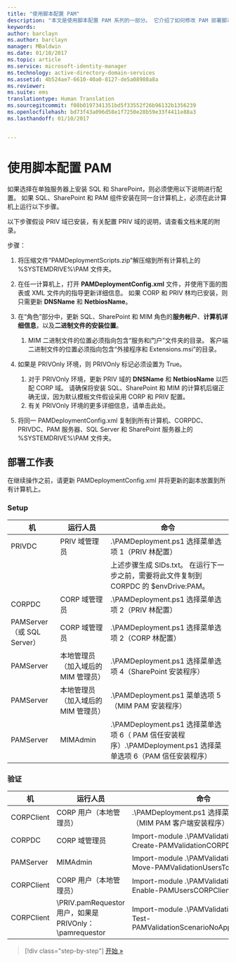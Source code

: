 ```yaml
---
title: "使用脚本配置 PAM"
description: "本文是使用脚本配置 PAM 系列的一部分。 它介绍了如何修改 PAM 部署脚本将使用 XML 文件。"
keywords: 
author: barclayn
ms.author: barclayn
manager: MBaldwin
ms.date: 01/10/2017
ms.topic: article
ms.service: microsoft-identity-manager
ms.technology: active-directory-domain-services
ms.assetid: 4b524ae7-6610-40a0-8127-de5a08988a8a
ms.reviewer: 
ms.suite: ems
translationtype: Human Translation
ms.sourcegitcommit: f08b0197341351bd5f33552f26b96132b1356239
ms.openlocfilehash: bd73f43a096d58e1f7250e28b59e33f4411e88a3
ms.lasthandoff: 01/10/2017


---
```


# <a name="configure-pam-using-scripts"></a>使用脚本配置 PAM

如果选择在单独服务器上安装 SQL 和 SharePoint，则必须使用以下说明进行配置。 如果 SQL、SharePoint 和 PAM 组件安装在同一台计算机上，必须在此计算机上运行以下步骤。

以下步骤假设 PRIV 域已安装，有关配置 PRIV 域的说明，请查看文档末尾的附录。

步骤：

1. 将压缩文件“PAMDeploymentScripts.zip”解压缩到所有计算机上的 %SYSTEMDRIVE%\PAM 文件夹。
2. 在任一计算机上，打开 **PAMDeploymentConfig.xml** 文件，并使用下面的图表或 XML 文件内的指导更新详细信息。 如果 CORP 和 PRIV 林均已安装，则只需更新 **DNSName** 和 **NetbiosName**。
3. 在“角色”部分中，更新 SQL、SharePoint 和 MIM 角色的**服务帐户**、**计算机详细信息**，以及**二进制文件的安装位置**。
    1. MIM 二进制文件的位置必须指向包含“服务和门户”文件夹的目录。 客户端二进制文件的位置必须指向包含“外接程序和 Extensions.msi”的目录。

4. 如果是 PRIVOnly 环境，则 PRIVOnly 标记必须设置为 True。
    1. 对于 PRIVOnly 环境，更新 PRIV 域的 **DNSName** 和 **NetbiosName** 以匹配 CORP 域。 请确保将安装 SQL、SharePoint 和 MIM 的计算机后缀正确无误，因为默认模板文件假设采用 CORP 和 PRIV 配置。
    2. 有关 PRIVOnly 环境的更多详细信息，请单击此处。

5. 将同一 PAMDeploymentConfig.xml 复制到所有计算机、CORPDC、PRIVDC、PAM 服务器、SQL Server 和 SharePoint 服务器上的 %SYSTEMDRIVE%\PAM 文件夹。


## <a name="deployment-worksheet"></a>部署工作表

在继续操作之前，请更新 PAMDeploymentConfig.xml 并将更新的副本放置到所有计算机上。

### <a name="setup"></a>Setup

|机   | 运行人员   |命令   |
|---|---|---|
|  PRIVDC |PRIV 域管理员   | .\PAMDeployment.ps1 选择菜单选项 1（PRIV 林配置）   |
|   |   |  上述步骤生成 SIDs.txt。 在运行下一步之前，需要将此文件复制到 CORPDC 的 $envDrive:PAM。 |
| CORPDC  |CORP 域管理员   | .\PAMDeployment.ps1 选择菜单选项 2（PRIV 林配置）   |
| PAMServer（或 SQL Server）   |CORP 域管理员   |  .\PAMDeployment.ps1 选择菜单选项 2（CORP 林配置）  |
|  PAMServer |  本地管理员（加入域后的 MIM 管理员） |  .\PAMDeployment.ps1 选择菜单选项 4（SharePoint 安装程序）  |
| PAMServer  | 本地管理员（加入域后的 MIM 管理员）  | .\PAMDeployment.ps1 菜单选项 5（MIM PAM 安装程序）   |
|  PAMServer |MIMAdmin   | .\PAMDeployment.ps1 选择菜单选项 6（ PAM 信任安装程序）.\PAMDeployment.ps1 选择菜单选项 6（PAM 信任安装程序） |

### <a name="validation"></a>验证

|  机 | 运行人员   | 命令   |
|---|---|---|
| CORPClient  | CORP 用户（本地管理员）  |   .\PAMDeployment.ps1 选择菜单选项 7（MIM PAM 客户端安装程序）  |
| CORPDC  | CORP 域管理员   | Import-module .\PAMValidation.psm1；Create-PAMValidationCORPDCConfig   |
| PAMServer   | MIMAdmin  | Import-module .\PAMValidation.psm1；Move-PAMValidationUsersToPAM  |
| CORPClient  | CORP 用户（本地管理员）   |   Import-module .\PAMValidation.psm1；Enable-PAMUsersCORPClientRemote |
|  CORPClient | <PRIV>\PRIV.pamRequestor 用户，如果是 PRIVOnly：<CORP>\pamrequestor   | Import-module .\PAMValidation.psm1；Test-PAMValidationScenarioNoApprovalRequest  |


>[!div class="step-by-step"]
[开始 »](sp1-step1-configuring-priv-domain.md)

